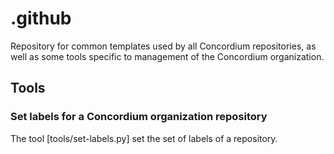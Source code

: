 # .github
Repository for common templates used by all Concordium repositories, as well as
some tools specific to management of the Concordium organization.

## Tools

### Set labels for a Concordium organization repository

The tool [tools/set-labels.py] set the set of labels of a repository.

